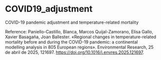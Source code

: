 # COVID19_adjustment
COVID-19 pandemic adjustment and temperature-related mortality

Reference: 
Paniello-Castillo, Blanca, Marcos Quijal-Zamorano, Elisa Gallo, Xavier Basagaña, Joan Ballester. «Regional changes in temperature-related mortality before and during the COVID-19 pandemic: a continental modelling analysis in 805 European regions». Environmental Research, 25 de abril de 2025, 121697. https://doi.org/10.1016/j.envres.2025.121697.
